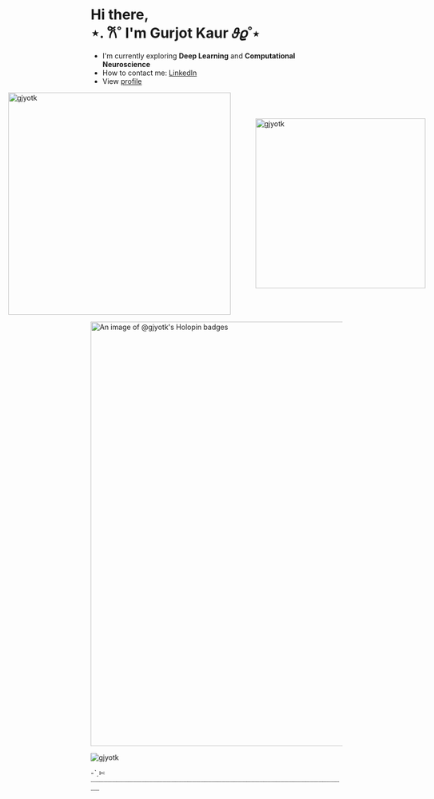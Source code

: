 <h1 align="left">Hi there,</br>⋆. 𐙚˚ I'm Gurjot Kaur 𝜗𝜚˚⋆</h1>

- I'm currently exploring **Deep Learning** and **Computational Neuroscience**
- How to contact me: [LinkedIn](https://www.linkedin.com/in/gurjotkaur94/)
- View [profile](https://gurjot-kaur-portfolio.vercel.app)

<div style="display: flex; align-items: center; justify-content: center; gap: 30px;">
  <img align="center" src="https://github-readme-stats.vercel.app/api?username=gjyotk&show_icons=true&locale=en" alt="gjyotk" style="width: 445px; height: auto; margin-right: 20px;"/>
  <img align="center" src="https://github-readme-stats.vercel.app/api/top-langs?username=gjyotk&show_icons=true&locale=en&layout=compact" alt="gjyotk" style="width: 340px; height: auto;" />
</div>

[<img src="https://holopin.me/gjyotk" alt="An image of @gjyotk's Holopin badges" style="width: 850px; height: auto;">](https://holopin.io/@gjyotk)

<p align="left"> <img src="https://komarev.com/ghpvc/?username=gjyotk&label=Profile%20views&color=0e75b6&style=flat" alt="gjyotk" /> </p>

-ˋˏ✄┈┈┈┈┈┈┈┈┈┈┈┈┈┈┈┈┈┈┈┈┈┈┈┈┈┈┈┈┈┈┈┈┈┈┈┈┈┈┈┈┈┈┈┈┈┈┈┈┈┈┈┈┈┈┈┈┈┈┈┈┈
